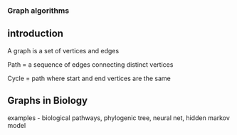 ### Graph algorithms

## introduction 

A graph is a set of vertices and edges 


Path = a sequence of edges connecting distinct vertices 


Cycle = path where start and end vertices are the same 


## Graphs in Biology 


examples - biological pathways, phylogenic tree, neural net, hidden markov model  